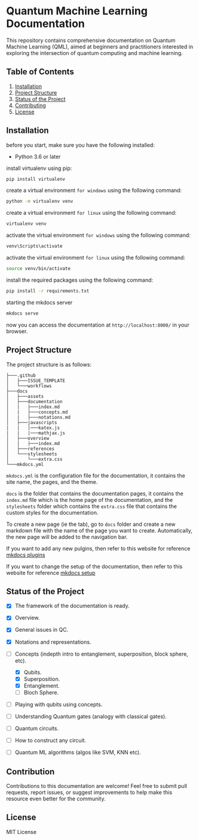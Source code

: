 # Quantum Machine Learning Documentation

This repository contains comprehensive documentation on Quantum Machine Learning (QML), aimed at beginners and practitioners interested in exploring the intersection of quantum computing and machine learning.

## Table of Contents
1. [Installation](#installation)
2. [Project Structure](#project-structure)
3. [Status of the Project](#status-of-the-project)
4. [Contributing](#contributing)
5. [License](#license)

## Installation
before you start, make sure you have the following installed:
- Python 3.6 or later

install virtualenv using pip:
```bash
pip install virtualenv
```

create a virtual environment `for windows` using the following command:
```bash
python -m virtualenv venv
```

create a virtual environment `for linux` using the following command:
```bash
virtualenv venv
```

activate the virtual environment `for windows` using the following command:
```bash
venv\Scripts\activate
```

activate the virtual environment `for linux` using the following command:
```bash
source venv/bin/activate
```

install the required packages using the following command:
```bash
pip install -r requirements.txt
```

starting the mkdocs server
```bash
mkdocs serve
```

now you can access the documentation at `http://localhost:8000/` in your browser.

## Project Structure
The project structure is as follows:
```
├───.github
│   ├───ISSUE_TEMPLATE
│   └───workflows
├───docs
│   ├───assets
│   ├───documentation
│   |   ├───index.md
│   |   ├───concepts.md
│   |   ├───notations.md
│   ├───javascripts
|   |   |───katex.js
|   |   |───mathjax.js
│   ├───overview
│   |   ├───index.md
│   ├───references
│   └───stylesheets
│       └───extra.css
└───mkdocs.yml
```

`mkdocs.yml` is the configuration file for the documentation, it contains the site name, the pages, and the theme.

`docs` is the folder that contains the documentation pages, it contains the `index.md` file which is the home page of the documentation, and the `stylesheets` folder which contains the `extra.css` file that contains the custom styles for the documentation.

To create a new page (ie the tab), go to `docs` folder and create a new markdown file with the name of the page you want to create. Automatically, the new page will be added to the navigation bar.

If you want to add any new pulgins, then refer to this website for reference [mkdocs plugins](https://squidfunk.github.io/mkdocs-material/plugins/)

If you want to change the setup of the documentation, then refer to this website for reference [mkdocs setup](https://squidfunk.github.io/mkdocs-material/setup/)


## Status of the Project
- [x] The framework of the documentation is ready.
- [x] Overview.
- [x] General issues in QC.
- [x] Notations and representations.
- [ ] Concepts (indepth intro to entanglement, superposition, block sphere, etc).
    - [x] Qubits.
    - [x] Superposition.
    - [x] Entanglement.
    - [ ] Bloch Sphere.
- [ ] Playing with qubits using concepts.
- [ ] Understanding Quantum gates (analogy with classical gates).
- [ ] Quantum circuits.
- [ ] How to construct any circuit.
- [ ] Quantum ML algorithms (algos like SVM, KNN etc).



## Contribution
Contributions to this documentation are welcome! Feel free to submit pull requests, report issues, or suggest improvements to help make this resource even better for the community.

## License
MIT License

